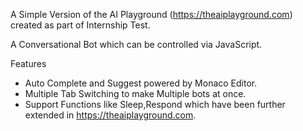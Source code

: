 A Simple Version of the AI Playground (https://theaiplayground.com) created as part of Internship Test.

A Conversational Bot which can be controlled via JavaScript.

Features 
- Auto Complete and Suggest powered by Monaco Editor.
- Multiple Tab Switching to make Multiple bots at once.
- Support Functions like Sleep,Respond which have been further extended in https://theaiplayground.com. 

 